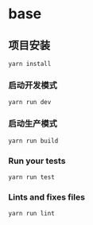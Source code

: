 # base

## 项目安装
```
yarn install
```

### 启动开发模式
```
yarn run dev
```

### 启动生产模式
```
yarn run build
```

### Run your tests
```
yarn run test
```

### Lints and fixes files
```
yarn run lint
```
